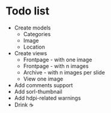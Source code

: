 # Todo list
* Create models
   * Categories
   * Image
   * Location
* Create views
   * Frontpage - with one image
   * Frontpage - with n images
   * Archive - with n images per slide
   * View one image
* Add comments support
* Add sorl-thumbnail
* Add hdpi-related warnings
* Drink :coffee:
